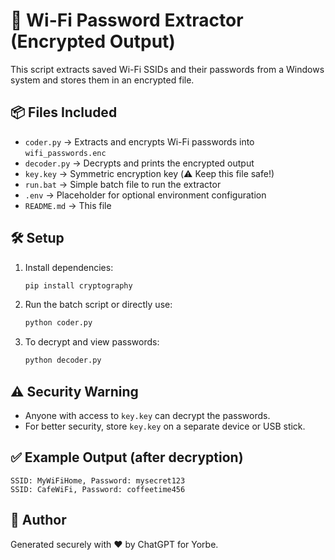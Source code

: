 # 🔐 Wi-Fi Password Extractor (Encrypted Output)

This script extracts saved Wi-Fi SSIDs and their passwords from a Windows system and stores them in an encrypted file.

## 📦 Files Included

- `coder.py` → Extracts and encrypts Wi-Fi passwords into `wifi_passwords.enc`
- `decoder.py` → Decrypts and prints the encrypted output
- `key.key` → Symmetric encryption key (⚠️ Keep this file safe!)
- `run.bat` → Simple batch file to run the extractor
- `.env` → Placeholder for optional environment configuration
- `README.md` → This file

## 🛠️ Setup

1. Install dependencies:
   ```bash
   pip install cryptography
   ```

2. Run the batch script or directly use:
   ```bash
   python coder.py
   ```

3. To decrypt and view passwords:
   ```bash
   python decoder.py
   ```

## ⚠️ Security Warning

- Anyone with access to `key.key` can decrypt the passwords.
- For better security, store `key.key` on a separate device or USB stick.

## ✅ Example Output (after decryption)

```
SSID: MyWiFiHome, Password: mysecret123
SSID: CafeWiFi, Password: coffeetime456
```

## 💬 Author

Generated securely with ❤️ by ChatGPT for Yorbe.
